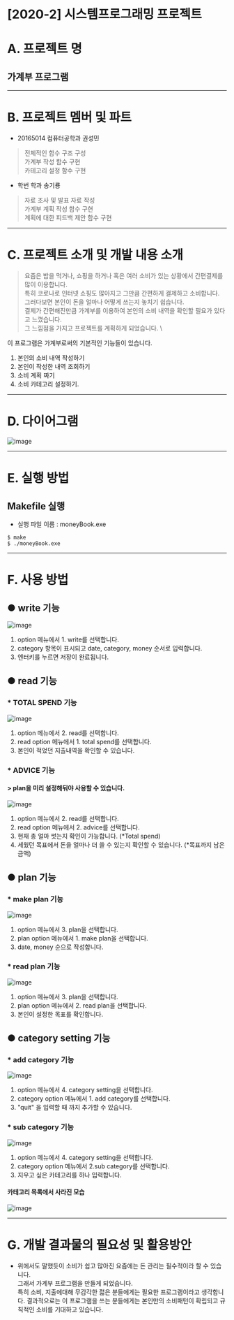 [2020-2] 시스템프로그래밍 프로젝트
======================

# A. 프로젝트 명
## 가계부 프로그램

****

# B. 프로젝트 멤버 및 파트

* 20165014 컴퓨터공학과 권성민

> 전체적인 함수 구조 구성 \
 가계부 작성 함수 구현 \
 카테고리 설정 함수 구현

* 학번 학과 송기룡

> 자료 조사 및 발표 자료 작성 \
 가계부 계획 작성 함수 구현 \
 계획에 대한 피드백 제안 함수 구현
 
 ****

# C. 프로젝트 소개 및 개발 내용 소개
> 요즘은 밥을 먹거나, 쇼핑을 하거나 혹은 여러 소비가 있는 상황에서 간편결제를 많이 이용합니다.\
특히 코로나로 인터넷 쇼핑도 많아지고 그만큼 간편하게 결제하고 소비합니다.\
그러다보면 본인이 돈을 얼마나 어떻게 쓰는지 놓치기 쉽습니다.\
결제가 간편해진만큼 가계부를 이용하여 본인의 소비 내역을 확인할 필요가 있다고 느꼈습니다.\
그 느낌점을 가지고 프로젝트를 계획하게 되었습니다. \


이 프로그램은 가계부로써의 기본적인 기능들이 있습니다.
1. 본인의 소비 내역 작성하기
2. 본인이 작성한 내역 조회하기
3. 소비 계획 짜기
4. 소비 카테고리 설정하기.

****

# D. 다이어그램
![image](https://user-images.githubusercontent.com/73637543/101609825-c6122180-3a4a-11eb-9c6e-f0cd7fc65501.png)

****

# E. 실행 방법
## Makefile 실행
* 실행 파일 이름 : moneyBook.exe

```
$ make
$ ./moneyBook.exe
```

****

# F. 사용 방법
## ● write 기능
![image](https://user-images.githubusercontent.com/73637543/101611649-1db18c80-3a4d-11eb-871d-46f4da0f97dc.png)

1. option 메뉴에서 1. write를 선택합니다.
2. category 항목이 표시되고 date, category, money 순서로 입력합니다.
3. 엔터키를 누르면 저장이 완료됩니다.

## ● read 기능
### * TOTAL SPEND 기능
![image](https://user-images.githubusercontent.com/73637543/101612160-afb99500-3a4d-11eb-9835-1c21bb008d96.png)

1. option 메뉴에서 2. read를 선택합니다.
2. read option 메뉴에서 1. total spend를 선택합니다.
3. 본인이 적었던 지출내역을 확인할 수 있습니다.

### * ADVICE 기능
#### > plan을 미리 설정해둬야 사용할 수 있습니다.
![image](https://user-images.githubusercontent.com/73637543/101614050-ceb92680-3a4f-11eb-8c2c-d0996f5e5ac8.png)

1. option 메뉴에서 2. read를 선택합니다.
2. read option 메뉴에서 2. advice를 선택합니다.
3. 현재 총 얼마 썻는지 확인이 가능합니다. (*Total spend)
4. 세웠던 목표에서 돈을 얼마나 더 쓸 수 있는지 확인할 수 있습니다. (*목표까지 남은 금액)

## ● plan 기능
### * make plan 기능
![image](https://user-images.githubusercontent.com/73637543/101613517-315df280-3a4f-11eb-84ba-5aca0e9c74bb.png)

1. option 메뉴에서 3. plan을 선택합니다.
2. plan option 메뉴에서 1. make plan을 선택합니다.
3. date, money 순으로 작성합니다.

### * read plan 기능
![image](https://user-images.githubusercontent.com/73637543/101613748-797d1500-3a4f-11eb-981a-d6a201afcbab.png)

1. option 메뉴에서 3. plan을 선택합니다.
2. plan option 메뉴에서 2. read plan을 선택합니다.
3. 본인이 설정한 목표를 확인합니다.

## ● category setting 기능
### * add category 기능
![image](https://user-images.githubusercontent.com/73637543/101614480-5868f400-3a50-11eb-99ec-d58bd9d1898e.png)

1. option 메뉴에서 4. category setting을 선택합니다.
2. category option 메뉴에서 1. add category를 선택합니다.
3. "quit" 을 입력할 때 까지 추가할 수 있습니다.

### * sub category 기능
![image](https://user-images.githubusercontent.com/73637543/101614870-d0371e80-3a50-11eb-898c-8aef8bd4f85a.png)

1. option 메뉴에서 4. category setting을 선택합니다.
2. category option 메뉴에서 2.sub category를 선택합니다.
3. 지우고 싶은 카테고리를 하나 입력합니다.

#### 카테고리 목록에서 사라진 모습
![image](https://user-images.githubusercontent.com/73637543/101615050-06749e00-3a51-11eb-937f-2c6681d21b28.png)

****

# G. 개발 결과물의 필요성 및 활용방안

* 위에서도 말했듯이 소비가 쉽고 많아진 요즘에는 돈 관리는 필수적이라 할 수 있습니다. \
그래서 가계부 프로그램을 만들게 되었습니다.\
특히 소비, 지출에대해 무감각한 젋은 분들에게는 필요한 프로그램이라고 생각합니다.
결과적으로는 이 프로그램을 쓰는 분들에게는 본인만의 소비패턴이 확립되고 규칙적인 소비를 기대하고 있습니다.
